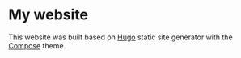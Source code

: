# My website

This website was built based on [Hugo](https://gohugo.io) static site generator with the [Compose](https://github.com/onweru/compose) theme.

